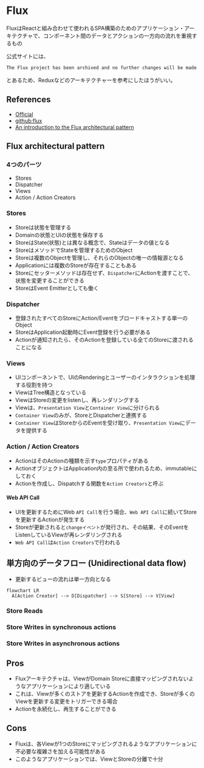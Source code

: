 # Flux

FluxはReactと組み合わせて使われるSPA構築のためのアプリケーション・アーキテクチャで、コンポーネント間のデータとアクションの一方向の流れを重視するもの  

公式サイトには、

```txt
The Flux project has been archived and no further changes will be made. We recommend using modern alternatives like Redux, MobX, Recoil, Zustand, or Jotai instead.
```

とあるため、Reduxなどのアーキテクチャーを参考にしたほうがいい。

## References

- [Official](https://facebookarchive.github.io/flux/)
- [github:flux](https://github.com/facebookarchive/flux)
- [An introduction to the Flux architectural pattern](https://www.freecodecamp.org/news/an-introduction-to-the-flux-architectural-pattern-674ea74775c9/)

## Flux architectural pattern

### 4つのパーツ

- Stores
- Dispatcher
- Views
- Action / Action Creators

### Stores

- Storeは状態を管理する
- Domainの状態とUIの状態を保存する
- StoreはState(状態)とは異なる概念で、Stateはデータの値となる
- StoreはメソッドでStateを管理するためのObject
- Storeは複数のObjectを管理し、それらのObjectの唯一の情報源となる
- Applicationには複数のStoreが存在することもある
- Storeにセッターメソッドは存在せず、`Dispatcher`にActionを渡すことで、状態を変更することができる
- StoreはEvent Emitterとしても働く

### Dispatcher

- 登録されたすべてのStoreにAction/Eventをブロードキャストする単一のObject
- StoreはApplication起動時にEvent登録を行う必要がある
- Actionが通知されたら、そのActionを登録している全てのStoreに渡されることになる

### Views

- UIコンポーネントで、UIのRenderingとユーザーのインタラクションを処理する役割を持つ
- ViewはTree構造となっている
- ViewはStoreの変更をlistenし、再レンダリングする
- Viewは、`Presentation View`と`Container View`に分けられる
- `Container View`のみが、StoreとDispatcherと連携する
- `Container View`はStoreからのEventを受け取り、`Presentation View`にデータを提供する

### Action / Action Creators

- ActionはそのActionの種類を示す`type`プロパティがある
- ActionオブジェクトはApplication内の至る所で使われるため、immutableにしておく
- Actionを作成し、Dispatchする関数を`Action Creators`と呼ぶ

#### Web API Call

- UIを更新するためにWeb `API Call`を行う場合、`Web API Call`に続いてStoreを更新するActionが発生する
- Storeが更新されると`changeイベント`が発行され、その結果、そのEventをListenしているViewが再レンダリングされる
- `Web API Call`は`Action Creators`で行われる

## 単方向のデータフロー (Unidirectional data flow)

- 更新するビューの流れは単一方向となる

```mermaid
flowchart LR
  A[Action Creator] --> D[Dispatcher] --> S[Store] --> V[View]
```

### Store Reads

### Store Writes in synchronous actions

### Store Writes in asynchronous actions

## Pros

- Fluxアーキテクチャは、ViewがDomain Storeに直接マッピングされないようなアプリケーションにより適している
- これは、Viewが多くのストアを更新するActionを作成でき、Storeが多くのViewを更新する変更をトリガーできる場合
- Actionを永続化し、再生することができる

## Cons

- Fluxは、各Viewが1つのStoreにマッピングされるようなアプリケーションに不必要な複雑さを加える可能性がある
- このようなアプリケーションでは、ViewとStoreの分離で十分

